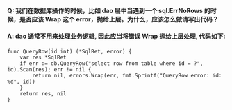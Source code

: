 #### Q: 我们在数据库操作的时候，比如 dao 层中当遇到一个 sql.ErrNoRows 的时候，是否应该 Wrap 这个 error，抛给上层。为什么，应该怎么做请写出代码？

#### A: dao 通常不用来处理业务逻辑, 因此应当将错误 Wrap  抛给上层处理, 代码如下:

```golang
func QueryRow(id int) (*SqlRet, error) {
    var res *SqlRet
    if err := db.QueryRow("select row from table where id = ?", id).Scan(res); err != nil {
        return nil, errors.Wrap(err, fmt.Sprintf("QueryRow error: id: %d", id))
    }
    return res, nil
}
```
